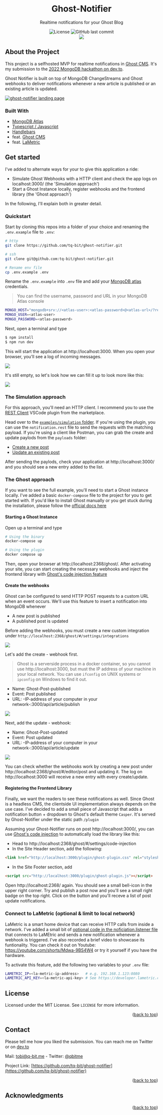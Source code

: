 <div id="top"></div>

<!-- PROJECT LOGO -->
<br />
<div align="center">

  <h1 align="center">Ghost-Notifier</h1>

  <p align="center">
    Realtime notifications for your Ghost Blog
  </p>
  <div align="center">
    <img alt="License" src="https://img.shields.io/github/license/tq-bit/ville-de-cuisines?style=plastic&logo=MIT"/>
    <img alt="GitHub last commit" src="https://img.shields.io/github/last-commit/tq-bit/ghost-notifier?style=plastic&logo=git"/>
  </div>

  <a href="https://dev.to/devteam/mongodb-atlas-hackathon-2022-winners-announced-iib">
    <div align="center">
      <img src="https://res.cloudinary.com/practicaldev/image/fetch/s--Rc2eEGZs--/c_limit,f_auto,fl_progressive,q_80,w_180/https://dev-to-uploads.s3.amazonaws.com/uploads/badge/badge_image/207/mongowinner.png" />
    </div>
  </a>
</div>

## About the Project

This project is a selfhosted MVP for realtime notifications in [Ghost CMS](https://ghost.org/). It's my submission to the [2022 MongoDB hackathon on dev.to](https://dev.to/devteam/announcing-the-mongodb-atlas-hackathon-2022-on-dev-2107).

Ghost Notifier is built on top of MongoDB ChangeStreams and Ghost webhooks to deliver notifications whenever a new article is published or an existing article is updated.

[![ghost-notifier landing page][product-screenshot]](#)

### Built With

- [MongoDB Atlas](https://www.mongodb.com/atlas)
- [Typescript / Javascript](https://www.typescriptlang.org/)
- [Handlebars](https://handlebarsjs.com/guide/)
- feat. [Ghost CMS](https://ghost.org/)
- feat. [LaMetric](https://lametric.com/)


## Get started

I've added to alternate ways for your to give this application a ride:

- Simulate Ghost Webhooks with a HTTP client and check the app logs on localhost:3000/ (the 'Simulation approach')
- Start a Ghost Instance locally, register webhooks and the frontend library (the 'Ghost approach')

In the following, I'll explain both in greater detail.

### Quickstart

Start by cloning this repos into a folder of your choice and renaming the `.env.example` file to `.env`:

```sh
# http
git clone https://github.com/tq-bit/ghost-notifier.git

# ssh
git clone git@github.com:tq-bit/ghost-notifier.git

# Rename env file
cp .env.example .env
```

Rename the `.env.example` into `.env` file and add your [MongoDB atlas](https://www.mongodb.com/atlas) credentials.

> You can find the username, password and URL in your MongoDB Atlas console

```sh
MONGO_HOST="mongodb+srv://<atlas-user>:<atlas-password>@<atlas-url>/?retryWrites=true&w=majority"
MONGO_USER=<atlas-user>
MONGO_PASSWORD=<atlas-password>
```

Next, open a terminal and type

```sh
$ npm install
$ npm run dev
```

This will start the application at http://localhost:3000. When you open your browser, you'll see a log of incoming messages.

![](https://raw.githubusercontent.com/tq-bit/ghost-notifier/master/assets/images/ghost-notifier-ui-empty.png)

It's still empty, so let's look how we can fill it up to look more like this:

![](https://raw.githubusercontent.com/tq-bit/ghost-notifier/master/assets/images/ghost-notifier-ui.png)


### The Simulation approach

For this approach, you'll need an HTTP client. I recommend you to use the [REST Client](https://marketplace.visualstudio.com/items?itemName=humao.rest-client) VSCode plugin from the marketplace.

Head over to the [`examples/simulation` folder](https://github.com/tq-bit/ghost-notifier/tree/master/examples/simulation/payloads). If you're using the plugin, you can use the `notification.rest` file to send the requests with the matching payload. If you're using a client like Postman, you can grab the create and update paylods from the `payloads` folder:

- [Create a new post](https://github.com/tq-bit/ghost-notifier/blob/master/examples/simulation/payloads/create-post.json)
- [Update an existing post](https://github.com/tq-bit/ghost-notifier/blob/master/examples/simulation/payloads/update-post.json)

After sending the paylods, check your application at http://localhost:3000/ and you should see a new entry added to the list.

### The Ghost approach

If you want to see the full example, you'll need to start a Ghost instance locally. I've added a basic `docker-compose` file to the project for you to get started with. If you'd like to install Ghost manually or you get stuck during the installation, please follow the [official docs here](https://ghost.org/docs/install/)

#### Starting a Ghost Instance

Open up a terminal and type

```sh
# Using the binary
docker-compose up

# Using the plugin
docker compose up
```

Then, open your browser at http://localhost:2368/ghost/. After activating your site, you can start creating the necessary webhooks and inject the frontend library with [Ghost's code injection feature](https://ghost.org/tutorials/use-code-injection-in-ghost/)

#### Create the webhooks

Ghost can be configured to send HTTP POST requests to a custom URL when an event occurs. We'll use this feature to insert a notification into MongoDB whenever

- A new post is published
- A published post is updated

Before adding the webhooks, you must create a new custom integration under `http://localhost:2368/ghost/#/settings/integrations`

![](https://raw.githubusercontent.com/tq-bit/ghost-notifier/master/assets/images/ghost-notifier-create-integration.gif)

Let's add the create - webhook first.

> Ghost is a serverside process in a docker container, so you cannot use http://localhost:3000, but must the IP address of your machine in your local network. You can use `ifconfig` on UNIX systems or `ipconfig` on Windows to find it out.

- Name: Ghost-Post-published
- Event: Post published
- URL: -IP-address of your computer in your network-:3000/api/article/publish

![](https://raw.githubusercontent.com/tq-bit/ghost-notifier/master/assets/images/ghost-notifier-create-integration.gif)

Next, add the update - webhook:

- Name: Ghost-Post-updated
- Event: Post updated
- URL: -IP-address of your computer in your network-:3000/api/article/update

![](https://raw.githubusercontent.com/tq-bit/ghost-notifier/master/assets/images/ghost-notifier-create-webhook-update.gif)

You can check whether the webhooks work by creating a new post under http://localhost:2368/ghost/#/editor/post and updating it. The log on http://localhost:3000 will receive a new entry with every create/update.

#### Registering the Frontend Library

Finally, we want the readers to see these notifications as well. Since Ghost is a headless CMS, the clientside UI implementation always depends on the use case. I've decided to add a small piece of Javascript that adds a notification button + dropdown to Ghost's default theme `Casper`. It's served by Ghost-Notifier under the static path `/plugin`

Assuming your Ghost-Notifier runs on post http://localhost:3000/, you can use [Ghost's code injection](https://ghost.org/tutorials/use-code-injection-in-ghost/) to automatically load the library like this:

- Head to http://localhost:2368/ghost/#/settings/code-injection
- In the Site Header section, add the following:


```html
<link href="http://localhost:3000/plugin/ghost-plugin.css" rel="stylesheet">
```

- In the Site Footer section, add

```html
<script src="http://localhost:3000/plugin/ghost-plugin.js"></script>
```

Open http://localhost:2368/ again. You should see a small bell-icon in the upper right corner. Try and publish a post now and you'll see a small right badge on the top right. Click on the button and you'll receve a list of post update notifications.


### Connect to LaMetric (optional & limit to local network)

LaMetric is a smart home device that can receive HTTP calls from inside a network. I've added a small bit of [optional code in the noficiation.listener file](https://github.com/tq-bit/ghost-notifier/blob/master/src/realtime/notification.listener.ts#L93) that connects to LaMEtric and sends a new notification whenever a webhook is triggered. I've also recorded a brief video to showcase its funtionality. You can check it out on Youtube: https://youtube.com/shorts/Mdwa-9BS4W4 or try it yourself if you have the hardware.

To activate this feature, add the following two variables to your `.env` file:

```sh
LAMETRIC_IP=<la-metric-ip-address>   # e.g. 192.168.1.123:8080
LAMETRIC_API_KEY=<la-metric-api-key> # See https://developer.lametric.com/ for more info
```

<!-- LICENSE -->
## License

Licensed under the MIT License. See `LICENSE` for more information.

<p align="right">(<a href="#top">back to top</a>)</p>



<!-- CONTACT -->
## Contact

Please tell me how you liked the submission. You can reach me on Twitter or on [dev.to](https://dev.to/tqbit)


Mail: [tobi@q-bit.me](mailto:tobi@q-bit.me) - Twitter: [@qbitme](https://twitter.com/qbitme)

Project Link: [https://github.com/tq-bit/ghost-notifier](https://github.com/tq-bit/ghost-notifier)

<p align="right">(<a href="#top">back to top</a>)</p>

<!-- ACKNOWLEDGMENTS -->
## Acknowledgments



<p align="right">(<a href="#top">back to top</a>)</p>



<!-- MARKDOWN LINKS & IMAGES -->
<!-- https://www.markdownguide.org/basic-syntax/#reference-style-links -->
[product-screenshot]: assets/images/ghost-notifier-update.gif
